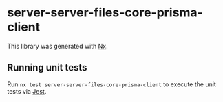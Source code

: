 # server-server-files-core-prisma-client

This library was generated with [Nx](https://nx.dev).

## Running unit tests

Run `nx test server-server-files-core-prisma-client` to execute the unit tests via [Jest](https://jestjs.io).
